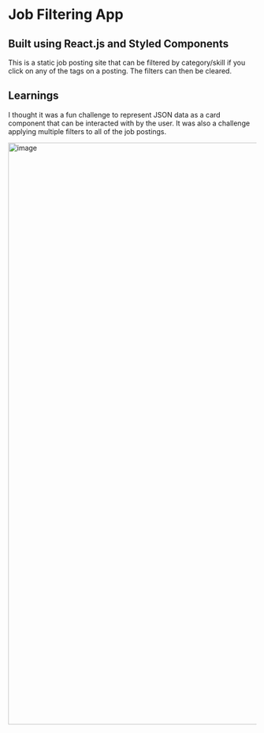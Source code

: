 # Job Filtering App
## Built using React.js and Styled Components

This is a static job posting site that can be filtered by category/skill if you click on any of the tags on a posting. The filters can then be cleared. 

## Learnings
I thought it was a fun challenge to represent JSON data as a card component that can be interacted with by the user. It was also a challenge applying multiple filters to all of the job postings. 

<img width="1180" alt="image" src="https://user-images.githubusercontent.com/24801155/191044500-d57ded1d-0ab8-49ef-9cb4-f51b7766fbc8.png">



